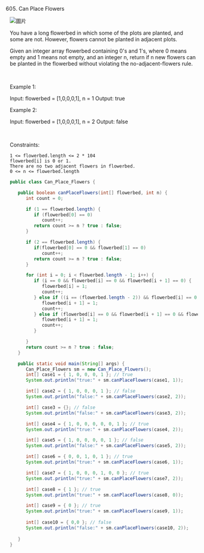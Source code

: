 605. Can Place Flowers


![圖片](https://user-images.githubusercontent.com/118010660/218507228-00285411-fdfd-4ea6-99f5-e66f48686c1c.png)


You have a long flowerbed in which some of the plots are planted, and some are not. However, flowers cannot be planted in adjacent plots.

Given an integer array flowerbed containing 0's and 1's, where 0 means empty and 1 means not empty, and an integer n, return if n new flowers can be planted in the flowerbed without violating the no-adjacent-flowers rule.

 

Example 1:

Input: flowerbed = [1,0,0,0,1], n = 1
Output: true

Example 2:

Input: flowerbed = [1,0,0,0,1], n = 2
Output: false

 

Constraints:

    1 <= flowerbed.length <= 2 * 104
    flowerbed[i] is 0 or 1.
    There are no two adjacent flowers in flowerbed.
    0 <= n <= flowerbed.length

``` java
public class Can_Place_Flowers {

   public boolean canPlaceFlowers(int[] flowerbed, int n) {
      int count = 0;

      if (1 == flowerbed.length) {
         if (flowerbed[0] == 0)
            count++;
         return count >= n ? true : false;
      }

      if (2 == flowerbed.length) {
         if(flowerbed[0] == 0 && flowerbed[1] == 0)
            count++;
         return count >= n ? true : false;
      }

      for (int i = 0; i < flowerbed.length - 1; i++) {
         if (i == 0 && flowerbed[i] == 0 && flowerbed[i + 1] == 0) {
            flowerbed[i] = 1;
            count++;
         } else if ((i == (flowerbed.length - 2)) && flowerbed[i] == 0 && flowerbed[i + 1] == 0) {
            flowerbed[i + 1] = 1;
            count++;
         } else if (flowerbed[i] == 0 && flowerbed[i + 1] == 0 && flowerbed[i + 2] == 0) {
            flowerbed[i + 1] = 1;
            count++;
         }

      }
      return count >= n ? true : false;
   }

   public static void main(String[] args) {
      Can_Place_Flowers sm = new Can_Place_Flowers();
      int[] case1 = { 1, 0, 0, 0, 1 }; // true
      System.out.println("true:" + sm.canPlaceFlowers(case1, 1));

      int[] case2 = { 1, 0, 0, 0, 1 }; // false
      System.out.println("false:" + sm.canPlaceFlowers(case2, 2));

      int[] case3 = {}; // false
      System.out.println("false:" + sm.canPlaceFlowers(case3, 2));

      int[] case4 = { 1, 0, 0, 0, 0, 0, 1 }; // true
      System.out.println("true:" + sm.canPlaceFlowers(case4, 2));

      int[] case5 = { 1, 0, 0, 0, 0, 1 }; // false
      System.out.println("false:" + sm.canPlaceFlowers(case5, 2));

      int[] case6 = { 0, 0, 1, 0, 1 }; // true
      System.out.println("true:" + sm.canPlaceFlowers(case6, 1));

      int[] case7 = { 1, 0, 0, 0, 1, 0, 0 }; // true
      System.out.println("true:" + sm.canPlaceFlowers(case7, 2));

      int[] case8 = { 1 }; // true
      System.out.println("true:" + sm.canPlaceFlowers(case8, 0));

      int[] case9 = { 0 }; // true
      System.out.println("true:" + sm.canPlaceFlowers(case9, 1));
      
      int[] case10 = { 0,0 }; // false
      System.out.println("false:" + sm.canPlaceFlowers(case10, 2));
      
   }
}
```


